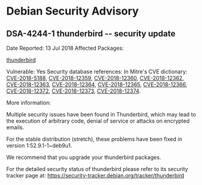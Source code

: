 
Debian Security Advisory
========================


DSA-4244-1 thunderbird -- security update
-----------------------------------------



Date Reported:
13 Jul 2018
Affected Packages:

[thunderbird](https://packages.debian.org/src:thunderbird)

Vulnerable:
Yes
Security database references:
In Mitre's CVE dictionary: [CVE-2018-5188](https://security-tracker.debian.org/tracker/CVE-2018-5188), [CVE-2018-12359](https://security-tracker.debian.org/tracker/CVE-2018-12359), [CVE-2018-12360](https://security-tracker.debian.org/tracker/CVE-2018-12360), [CVE-2018-12362](https://security-tracker.debian.org/tracker/CVE-2018-12362), [CVE-2018-12363](https://security-tracker.debian.org/tracker/CVE-2018-12363), [CVE-2018-12364](https://security-tracker.debian.org/tracker/CVE-2018-12364), [CVE-2018-12365](https://security-tracker.debian.org/tracker/CVE-2018-12365), [CVE-2018-12366](https://security-tracker.debian.org/tracker/CVE-2018-12366), [CVE-2018-12372](https://security-tracker.debian.org/tracker/CVE-2018-12372), [CVE-2018-12373](https://security-tracker.debian.org/tracker/CVE-2018-12373), [CVE-2018-12374](https://security-tracker.debian.org/tracker/CVE-2018-12374).  

More information:

Multiple security issues have been found in Thunderbird, which may lead
to the execution of arbitrary code, denial of service or attacks on
encrypted emails.


For the stable distribution (stretch), these problems have been fixed in
version 1:52.9.1-1~deb9u1.


We recommend that you upgrade your thunderbird packages.


For the detailed security status of thunderbird please refer to
its security tracker page at:
<https://security-tracker.debian.org/tracker/thunderbird>





